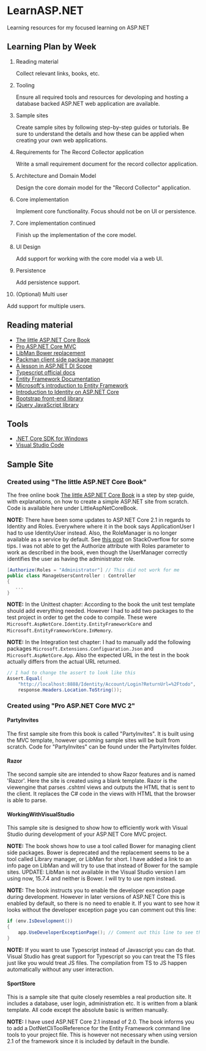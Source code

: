 # LearnASP.NET
Learning resources for my focused learning on ASP.NET

## Learning Plan by Week
1. Reading material
   
   Collect relevant links, books, etc.
2. Tooling
   
   Ensure all required tools and resources for devoloping and hosting a database backed ASP.NET
   web application are available.
3. Sample sites
   
   Create sample sites by following step-by-step guides or tutorials.
   Be sure to understand the details and how these can be applied when creating your own web applications.
4. Requirements for The Record Collector application

   Write a small requirement document for the record collector application.

5. Architecture and Domain Model
   
   Design the core domain model for the "Record Collector" application.
6. Core implementation
   
   Implement core functionality. Focus should not be on UI or persistence.
7. Core implementation continued
   
   Finish up the implementation of the core model.
8. UI Design
   
   Add support for working with the core model via a web UI.
9. Persistence
   
   Add persistence support.
10. (Optional) Multi user
   
   Add support for multiple users.

## Reading material
- [The little ASP.NET Core Book](https://www.recaffeinate.co/book/)
- [Pro ASP.NET Core MVC](https://www.apress.com/gp/book/9781484231494)
- [LibMan Bower replacement](https://blogs.msdn.microsoft.com/webdev/2018/04/17/library-manager-client-side-content-manager-for-web-apps/)
- [Packman client side package manager](https://github.com/madskristensen/Packman)
- [A lesson in ASP.NET DI Scope](https://dotnetcoretutorials.com/2018/03/20/cannot-consume-scoped-service-from-singleton-a-lesson-in-asp-net-core-di-scopes/)
- [Typescript official docs](https://www.typescriptlang.org/docs/home.html)
- [Entity Framework Documentation](https://docs.microsoft.com/en-us/ef/#pivot=entityfmwk)
- [Microsoft's introduction to Entity Framework](https://msdn.microsoft.com/en-us/library/aa937723(v=vs.113).aspx)
- [Introduction to Identity on ASP.NET Core](https://docs.microsoft.com/en-us/aspnet/core/security/authentication/identity?view=aspnetcore-2.1&tabs=visual-studio%2Caspnetcore2x)
- [Bootstrap front-end library](https://getbootstrap.com/)
- [jQuery JavaScript library](https://jquery.com/)

## Tools
- [.NET Core SDK for Windows](https://www.microsoft.com/net/download/windows)
- [Visual Studio Code](https://code.visualstudio.com/)

## Sample Site
### Created using "The little ASP.NET Core Book"
The free online book [The little ASP.NET Core Book](https://www.recaffeinate.co/book/) is a
step by step guide, with explanations, on how to create a simple ASP.NET site from scratch.
Code is available here under LittleAspNetCoreBook.

**NOTE:** There have been some updates to ASP.NET Core 2.1 in regards to Identity and Roles.
Everywhere where it in the book says ApplicationUser I had to use IdentityUser instead.
Also, the RoleManager is no longer available as a service by default. See [this post](https://stackoverflow.com/questions/50426278/how-to-use-roles-in-asp-net-core-2-1) on StackOverflow for some tips.
I was not able to get the Authorize attribute with Roles parameter to work as described in the book, even though the
UserManager correctly identifies the user as having the administrator role.

```csharp
[Authorize(Roles = "Administrator"] // This did not work for me
public class ManageUsersController : Controller
{
   ...
}
```

**NOTE:** In the Unittest chapter: According to the book the unit test template should add everything needed. However I had to add two packages to the test project 
in order to get the code to compile. These were `Microsoft.AspNetCore.Identity.EntityFrameworkCore` and `Microsoft.EntityFrameworkCore.InMemory`.

**NOTE:** In the Integration test chapter: I had to manually add the following packages `Microsoft.Extensions.Configuaration.Json` and `Microsoft.AspNetCore.App`. Also the expected URL in the test in the book actually differs from the actual URL returned.
```csharp
// I had to change the assert to look like this
Assert.Equal(
    "http://localhost:8888/Identity/Account/Login?ReturnUrl=%2Ftodo",
    response.Headers.Location.ToString());
```

### Created using "Pro ASP.NET Core MVC 2"
#### PartyInvites
The first sample site from this book is called "PartyInvites". It is built using the MVC template, however upcoming sample sites will be built from scratch.
Code for "PartyInvites" can be found under the PartyInvites folder.
#### Razor
The second sample site are intended to show Razor features and is named 'Razor'. Here the site is created using a blank template.
Razor is the viewengine that parses .cshtml views and outputs the HTML that is sent to the client. It replaces the C# code in the
views with HTML that the browser is able to parse.
#### WorkingWithVisualStudio
This sample site is designed to show how to efficiently work with Visual Studio during development of your ASP.NET Core MVC project.

**NOTE:** The book shows how to use a tool called Bower for managing client side packages. Bower is deprecated and the replacement
seems to be a tool called Library manager, or LibMan for short. I have added a link to an info page on LibMan and will try to use
that instead of Bower for the sample sites. UPDATE: LibMan is not available in the Visual Studio version I am using now, 15.7.4 and
neither is Bower. I will try to use npm instead.

**NOTE:** The book instructs you to enable the developer exception page during development. However in later versions of ASP.NET Core this
is enabled by default, so there is no need to enable it. If you want to see how it looks without the developer exception page you can
comment out this line:

```csharp
if (env.IsDevelopment())
{
    app.UseDeveloperExceptionPage(); // Comment out this line to see the effect 
}
```

**NOTE:** If you want to use Typescript instead of Javascript you can do that. Visual Studio has great support for Typescript so you can treat the TS files
just like you would treat JS files. The compilation from TS to JS happen automatically without any user interaction.

#### SportStore
This is a sample site that quite closely resembles a real production site. It includes a database, user login, administration etc.
It is written from a blank template. All code except the absolute basic is written manually.

**NOTE:** I have used ASP.NET Core 2.1 instead of 2.0. The book informs you to add a DotNetCliToolReference for the Entity Framework command line tools
to your project file. This is however not necessary when using version 2.1 of the framework since it is included by default in the bundle.
